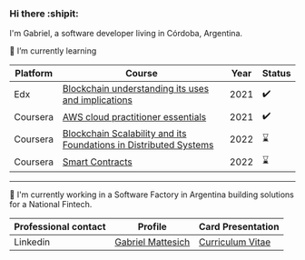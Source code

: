 ### Hi there :shipit:

I'm Gabriel, a software developer living in Córdoba, Argentina. 




:book: I’m currently learning 

| Platform    | Course     | Year     |  Status     |
| ----------- | ----------- | ----------- | ----------- |
| Edx         | [Blockchain understanding its uses and implications](https://www.edx.org/es/course/blockchain-understanding-its-uses-and-implications)       | 2021 | :heavy_check_mark: |
| Coursera   | [AWS cloud practitioner essentials](https://www.coursera.org/learn/aws-cloud-practitioner-essentials)       | 2021 | :heavy_check_mark: |
| Coursera   | [Blockchain Scalability and its Foundations in Distributed Systems](https://www.coursera.org/learn/blockchain-scalability)       | 2022 | :hourglass: |
| Coursera   | [Smart Contracts](https://www.coursera.org/learn/smarter-contracts)       | 2022 | :hourglass: |

-----------

:office:  I'm currently working in a Software Factory in Argentina building solutions for a National Fintech.


| Professional contact                     | Profile     |  Card Presentation |
| ----------- | ----------- | ----------- | 
| Linkedin    | [Gabriel Mattesich](https://www.linkedin.com/in/gabriel-mattesich/) | [Curriculum Vitae](https://github.com/gabrielmattesich/gabrielmattesich/blob/main/GABRIEL%20MATTESICH_Venglish%20(1).pdf)|
